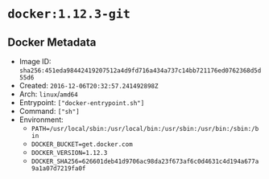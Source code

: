 # `docker:1.12.3-git`

## Docker Metadata

- Image ID: `sha256:451eda98442419207512a4d9fd716a434a737c14bb721176ed0762368d5d55d6`
- Created: `2016-12-06T20:32:57.241492898Z`
- Arch: `linux`/`amd64`
- Entrypoint: `["docker-entrypoint.sh"]`
- Command: `["sh"]`
- Environment:
  - `PATH=/usr/local/sbin:/usr/local/bin:/usr/sbin:/usr/bin:/sbin:/bin`
  - `DOCKER_BUCKET=get.docker.com`
  - `DOCKER_VERSION=1.12.3`
  - `DOCKER_SHA256=626601deb41d9706ac98da23f673af6c0d4631c4d194a677a9a1a07d7219fa0f`
